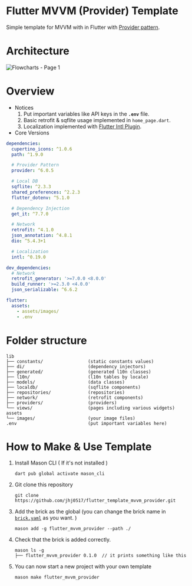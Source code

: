 # Flutter MVVM (Provider) Template
Simple template for MVVM with in Flutter with [Provider pattern](https://docs.flutter.dev/data-and-backend/state-mgmt/simple).
# Architecture
![Flowcharts - Page 1](https://github.com/jhj0517/flutter-mvvm-template-provider/assets/97279763/0bc5831c-8474-4309-8416-3289db20d0e0)

# Overview
- Notices
   1. Put important variables like API keys in the **`.env`** file.
   2. Basic retrofit & sqflite usage implemented in `home_page.dart`.
   3. Localization implemented with [Flutter Intl Plugin](https://plugins.jetbrains.com/plugin/13666-flutter-intl).
- Core Versions
```yaml
dependencies:
  cupertino_icons: ^1.0.6
  path: ^1.9.0

  # Provider Pattern
  provider: ^6.0.5

  # Local DB
  sqflite: ^2.3.3
  shared_preferences: ^2.2.3
  flutter_dotenv: ^5.1.0

  # Dependency Injection
  get_it: ^7.7.0

  # Network
  retrofit: ^4.1.0
  json_annotation: ^4.8.1
  dio: ^5.4.3+1

  # Localization
  intl: ^0.19.0    

dev_dependencies:
  # Network
  retrofit_generator: '>=7.0.0 <8.0.0'
  build_runner: '>=2.3.0 <4.0.0'
  json_serializable: ^6.6.2

flutter:
  assets:
    - assets/images/
    - .env
```

# Folder structure
```folder
lib
├── constants/                 (static constants values)
├── di/                        (dependency injectors)
├── generated/                 (generated l10n classes)
├── l10n/                      (l10n tables by locale)
├── models/                    (data classes)
├── localdb/                   (sqflite components)
├── repositories/              (repositories)
├── network/                   (retrofit components)
├── providers/                 (providers)
└── views/                     (pages including various widgets)
assets
└── images/                    (your image files)
.env                           (put important variables here)
```

# How to Make & Use Template
1. Install Mason CLI ( If it's not installed )
   ```
   dart pub global activate mason_cli
   ```
2. Git clone this repository
   ```
   git clone https://github.com/jhj0517/flutter_template_mvvm_provider.git
   ```
3. Add the brick as the global (you can change the brick name in [`brick.yaml`](https://github.com/jhj0517/flutter_template_mvvm_provider/blob/master/brick.yaml) as you want. )
   ```
   mason add -g flutter_mvvm_provider --path ./
   ```
4. Check that the brick is added correctly.
    ```
    mason ls -g
    ├── flutter_mvvm_provider 0.1.0  // it prints something like this
    ```
5. You can now start a new project with your own template
   ```
   mason make flutter_mvvm_provider
   ```
